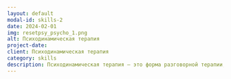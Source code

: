 ```yaml
---
layout: default
modal-id: skills-2
date: 2024-02-01
img: resetpsy_psycho_1.png
alt: Психодинамическая терапия
project-date:
client: Психодинамическая терапия
category: skills
description: Психодинамическая терапия — это форма разговорной терапии, которая исследует, как бессознательные мысли и чувства из прошлого опыта могут влиять на текущее поведение и отношения. Она направлена ​​на то, чтобы вывести эти бессознательные модели на свет, помогая людям обрести понимание коренных причин их эмоциональных трудностей. Как практикующий психодинамическую терапию, я придерживаюсь лучших практик, создавая безопасное и поддерживающее пространство для клиентов, чтобы они могли исследовать свой внутренний мир. Я использую научно обоснованные методы, такие как свободные ассоциации и анализ сновидений, чтобы способствовать самопознанию и личностному росту. Я сосредоточен на создании прочного терапевтического альянса, в котором клиенты чувствуют себя комфортно, углубляясь в свой прошлый и настоящий опыт, чтобы глубже понять себя. Благодаря этому совместному процессу я помогаю клиентам развивать более здоровые механизмы преодоления трудностей и улучшать их общее благополучие.
---
```

